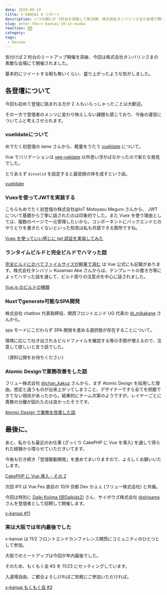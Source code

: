 ```yaml
---
date: 2019-09-19
title: V-KANSAI X リポート
description: いつの間にか 2桁台を突破して第10弾、株式会社タンバリンさまの会場で開催されました。
slug: enter-the-v-kansai-10-in-osaka
reaction: 🔟
category: 
tags: 
 - Review
---
```


気付けば 2 桁台のミートアップ開催を突破、今回は株式会社タンバリンさまの素敵な会場にて開催されました。

基本的にツイートする暇も無いくらい、盛り上がったような気がしました。

## 各登壇について

今回も初めて登壇に挑まれる方が 2 人もいらっしゃったことは大歓迎。

その一方で登壇者のメンツに変わり映えしない課題も感じており、今後の運営についてふと考えさせられます。

### vuelidateについて

めでたく初登壇の tame さんから、軽量をうたう [vuelidate](https://vuelidate.netlify.com/) について。

Vue でバリデーションは [vee-validate](https://logaretm.github.io/vee-validate/) 以外思い浮かばなかったので新たな発見でした。

とりあえず `$invalid` を設定すると最低限の体を成すという話。

<a class="link-preview" href="https://vuelidate.netlify.com/">vuelidate</a>

### Vuexを使ってJWTを実装する

こちらもめでたく初登壇の株式会社@IoT Motoyasu Meguro さんから、 JWT について基礎から丁寧に話されたのは印象的でした。また Vuex を使う理由としては、複数のページで一元管理したいから。コンポーネントにバックエンドとのやりとりを書きたくないといった知見は私も共感できる箇所ですね。

<a class="link-preview" href="https://slides.com/mm-slide/vue-vuex-tips-and-jwt#/">Vuex を使っていい感じに jwt 認証を実装してみた</a>

### ランタイムビルドと完全ビルドでハマった話

[完全ビルドに比べてファイルサイズが軽量で済む](https://jp.vuejs.org/v2/guide/installation.html#%E3%83%A9%E3%83%B3%E3%82%BF%E3%82%A4%E3%83%A0-%E3%82%B3%E3%83%B3%E3%83%91%E3%82%A4%E3%83%A9%E3%81%A8%E3%83%A9%E3%83%B3%E3%82%BF%E3%82%A4%E3%83%A0%E9%99%90%E5%AE%9A%E3%81%AE%E9%81%95%E3%81%84) は Vue 公式にも記載があります。株式会社タンバリン Kusamao Abe さんからは、テンプレートの書き方等によってハマった話を通して、ビルド周りの注意点を中心に話されました。

<a class="link-preview" href="https://speakerdeck.com/kusamao/vue-builds">Vue.js のビルドの種類</a>

### Nuxtでgenerate可能なSPA開発

株式会社 chatbox 代表取締役、関西フロントエンド UG 代表の [@_mikakane](https://twitter.com/_mikakane) さんから。

spa モードにこだわらず SPA 開発を進める選択肢が存在することについて。

環境に応じて吐き出されるビルドファイルを確認する等の手間が増えるので、注意して欲しいと言う話でした。

（資料公開をお待ちください）

### Atomic Designで業務改善をした話

フリュー株式会社 [@chan_kakuz](https://twitter.com/chan_kakuz) さんから、まず Atomic Design を採用した理由。想定と違うものが出来上がってしまうこと、デザイナーですら全てを把握できてない現状があったから。結果的にチーム次第のようですが、レイヤーごとに責務の分離が図れたのは良かったそうです。

<a class="link-preview" href="https://slides.com/chan_kakuz/deck-7#/">Atomic Design で業務を改善した話</a>

## 最後に、

あと、私からも最近のお仕事 (ざっくり CakePHP に Vue を導入) を通して得られた経験から喋らせていただきいてます。

今後も引き続き「登壇駆動開発」を進めてまいりますので、よろしくお願いいたします。

<a class="link-preview" href="https://webneko.dev/posts/in-progress-to-vue-on-cakephp">CakePHP に Vue 導入 - その 2</a>

次回 #11 は Vue Fes 直前の 10/9 京都 Dev かふぇ (フリュー株式会社) と共催。

今回は特別に [Daiki Kojima (@Daikids2)](https://twitter.com/Daikids2) さん、サイボウズ株式会社 [@shisama](https://twitter.com/shisama) さんを登壇者として招聘して開催します。

<a class="link-preview" href="https://vuekansai.connpass.com/event/144194/">v-kansai #11</a>

### 実は大阪では年内最後でした

v-kansai は 11/2 フロントエンドカンファレンス関西にコミュニティのひとつとして参加。

大阪でのミートアップは今回が年内最後でした。

そのため、もくもく会 #3 を 11/23 にセッティングしています。

入退場自由、ご都合よろしければご気軽にご参加いただければ。

<a class="link-preview" href="https://vuekansai.connpass.com/event/140377/">v-kansai もくもく会 #3</a>
